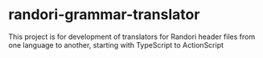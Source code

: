 randori-grammar-translator
==========================

This project is for development of translators for Randori header files from one language to another, starting with TypeScript to ActionScript
